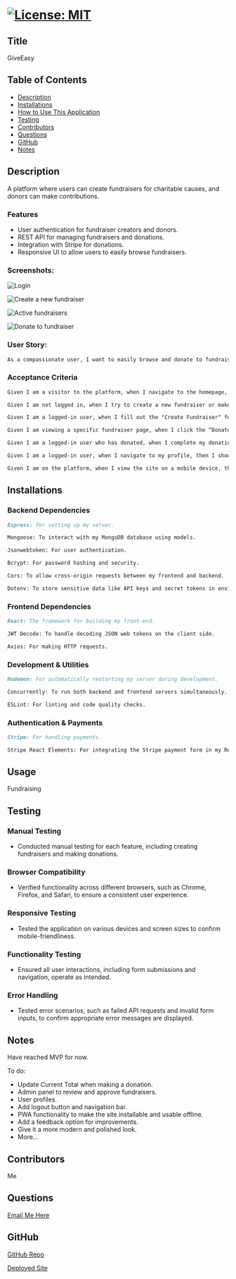 # [![License: MIT](https://img.shields.io/badge/License-MIT-yellow.svg)](https://opensource.org/licenses/MIT)

## Title
GiveEasy

## Table of Contents
- [Description](#description)
- [Installations](#installations)
- [How to Use This Application](#usage)
- [Testing](#testing)
- [Contributors](#contributors)
- [Questions](#questions)
- [GitHub](#github)
- [Notes](#notes)

## Description

A platform where users can create fundraisers for charitable causes, and donors can make contributions.

### Features

- User authentication for fundraiser creators and donors.
- REST API for managing fundraisers and donations.
- Integration with Stripe for donations.
- Responsive UI to allow users to easily browse fundraisers.

### Screenshots: 

![Login](/frontend/public/images/home1.png)

![Create a new fundraiser](/frontend/public/images/home2.png)

![Active fundraisers](/frontend/public/images/home4.png)

![Donate to fundraiser](/frontend/public/images/home3.png)

### User Story: 

```md
As a compassionate user, I want to easily browse and donate to fundraisers of my choice, so that I can support causes I care about and help them reach their fundraising goals.
```

### Acceptance Criteria

```md
Given I am a visitor to the platform, when I navigate to the homepage, then I should see a list of active fundraisers, each showing a title, description, current total, and donation goal.

Given I am not logged in, when I try to create a new fundraiser or make a donation, then I should be prompted to log in or create an account.

Given I am a logged-in user, when I fill out the "Create Fundraiser" form with a title, description, goal amount, and optional image, then I should see my new fundraiser appear on the homepage.

Given I am viewing a specific fundraiser page, when I click the “Donate” button and enter an amount, then I should be directed to Stripe to complete the donation securely.

Given I am a logged-in user who has donated, when I complete my donation, then I should see my donation reflected in the fundraiser's total, and my donation history should appear in my profile.

Given I am a logged-in user, when I navigate to my profile, then I should see a list of fundraisers I have created and donations I have made.

Given I am on the platform, when I view the site on a mobile device, then I should see a responsive and mobile-friendly layout that is easy to navigate.
```

## Installations

### Backend Dependencies
```md
Express: for setting up my server.

Mongoose: To interact with my MongoDB database using models.

Jsonwebtoken: For user authentication.

Bcrypt: For password hashing and security.

Cors: To allow cross-origin requests between my frontend and backend.

Dotenv: To store sensitive data like API keys and secret tokens in environment variables.
```

### Frontend Dependencies
```md
React: The framework for building my front-end.

JWT Decode: To handle decoding JSON web tokens on the client side.

Axios: For making HTTP requests.
```

### Development & Utilities
```md
Nodemon: For automatically restarting my server during development.

Concurrently: To run both backend and frontend servers simultaneously.

ESLint: For linting and code quality checks.
```

### Authentication & Payments
```md
Stripe: For handling payments.

Stripe React Elements: For integrating the Stripe payment form in my React frontend.
```

## Usage
Fundraising

## Testing

### Manual Testing
- Conducted manual testing for each feature, including creating fundraisers and making donations.

### Browser Compatibility
- Verified functionality across different browsers, such as Chrome, Firefox, and Safari, to ensure a consistent user experience.

### Responsive Testing
- Tested the application on various devices and screen sizes to confirm mobile-friendliness.

### Functionality Testing
- Ensured all user interactions, including form submissions and navigation, operate as intended.

### Error Handling
- Tested error scenarios, such as failed API requests and invalid form inputs, to confirm appropriate error messages are displayed.

## Notes

Have reached MVP for now. 

To do: 
- Update Current Total when making a donation.
- Admin panel to review and approve fundraisers.
- User profiles.
- Add logout button and navigation bar.
- PWA functionality to make the site installable and usable offline.
- Add a feedback option for improvements. 
- Give it a more modern and polished look. 
- More...

## Contributors
Me

## Questions
[Email Me Here](touya1313@hotmail.com)

## GitHub
[GitHub Repo](https://github.com/Gera1313)

[Deployed Site](https://giveeasy.netlify.app/)